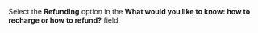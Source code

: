 Select the **Refunding** option in the **What would you like to know: how to recharge or how to refund?** field.